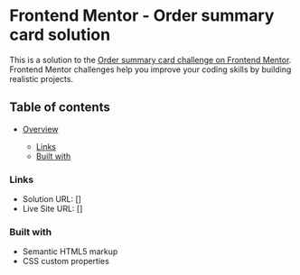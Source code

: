 # Frontend Mentor - Order summary card solution

This is a solution to the [Order summary card challenge on Frontend Mentor](https://www.frontendmentor.io/challenges/order-summary-component-QlPmajDUj). Frontend Mentor challenges help you improve your coding skills by building realistic projects.

## Table of contents

- [Overview](#overview)

  - [Links](#links)
  - [Built with](#built-with)

### Links

- Solution URL: []
- Live Site URL: []

### Built with

- Semantic HTML5 markup
- CSS custom properties
